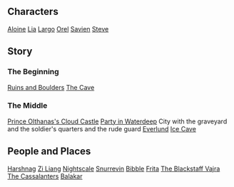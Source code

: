 <!-- TITLE: D&D Chez Stickney -->
<!-- SUBTITLE: Saving the Forgotten Realms One Stumble at a Time -->

## Characters
[Aloine](home/aloine)
[Lia](home/lia)
[Largo](home/largo)
[Orel](home/orel)
[Savien](home/savien)
[Steve](home/steve)

## Story
### The Beginning
[Ruins and Boulders](home/ruins)
[The Cave](home/cave)

### The Middle
[Prince Olthanas's Cloud Castle](home/cloud-castle)
[Party in Waterdeep](home/waterdeep)
City with the graveyard and the soldier's quarters and the rude guard
[Everlund](/home/everlund)
[Ice Cave](home/ice-cave)

## People and Places
[Harshnag](/people/harshnag)
[Zi Liang](/people/zi_liang) 
[Nightscale](/people/nightscale)
[Snurrevin](/people/snurrevin)
[Bibble](/people/bibble)
[Frita](/people/frita)
[The Blackstaff Vajra](/people/vajra)
[The Cassalanters](/people/cassalanters)
[Balakar](/people/balakar)



